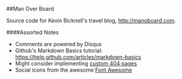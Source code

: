 ##Man Over Board

Source code for Kevin Bicknell's travel blog, http://manoboard.com.

####Assorted Notes
* Comments are powered by Disqus
* Github's Markdown Basics tutorial: https://help.github.com/articles/markdown-basics
* Might consider implementing [custom 404 pages](https://help.github.com/articles/custom-404-pages)
* Social icons from the awesome [Font Awesome](http://fortawesome.github.io/Font-Awesome/)
